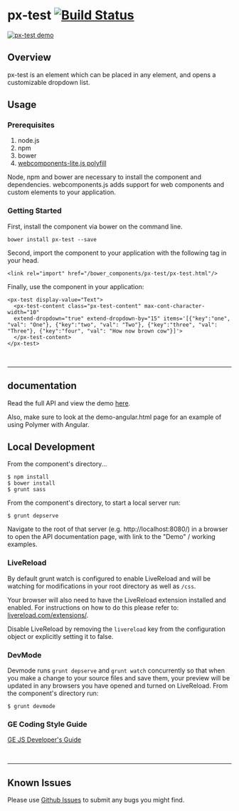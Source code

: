 # px-test [![Build Status](https://travis-ci.org/PredixDev/px-test.svg?branch=master)](https://travis-ci.org/PredixDev/px-test)

[![px-test demo](px-test.png?raw=true)](https://github.com/PredixDev/px-test)

## Overview

px-test is an element which can be placed in any element, and opens a customizable dropdown list.

## Usage

### Prerequisites
1. node.js
2. npm
3. bower
4. [webcomponents-lite.js polyfill](https://github.com/webcomponents/webcomponentsjs)

Node, npm and bower are necessary to install the component and dependencies. webcomponents.js adds support for web components and custom elements to your application.

### Getting Started

First, install the component via bower on the command line.

```
bower install px-test --save
```

Second, import the component to your application with the following tag in your head.

```
<link rel="import" href="/bower_components/px-test/px-test.html"/>
```

Finally, use the component in your application:

```
<px-test display-value="Text">
  <px-test-content class="px-test-content" max-cont-character-width="10"
  extend-dropdown="true" extend-dropdown-by="15" items='[{"key":"one", "val": "One"}, {"key":"two", "val": "Two"}, {"key":"three", "val": "Three"}, {"key":"four", "val": "How now brown cow"}]'>
  </px-test-content>
</px-test>
```

<br />
<hr />

## documentation

Read the full API and view the demo [here](https://predixdev.github.io/px-test).

Also, make sure to look at the demo-angular.html page for an example of using Polymer with Angular.

## Local Development

From the component's directory...

```
$ npm install
$ bower install
$ grunt sass
```

From the component's directory, to start a local server run:

```
$ grunt depserve
```

Navigate to the root of that server (e.g. http://localhost:8080/) in a browser to open the API documentation page, with link to the "Demo" / working examples.

### LiveReload

By default grunt watch is configured to enable LiveReload and will be watching for modifications in your root directory as well as `/css`.

Your browser will also need to have the LiveReload extension installed and enabled. For instructions on how to do this please refer to: [livereload.com/extensions/](http://livereload.com/extensions/).

Disable LiveReload by removing the `livereload` key from the configuration object or explicitly setting it to false.


### DevMode
Devmode runs `grunt depserve` and `grunt watch` concurrently so that when you make a change to your source files and save them, your preview will be updated in any browsers you have opened and turned on LiveReload.
From the component's directory run:

```
$ grunt devmode
```

### GE Coding Style Guide
[GE JS Developer's Guide](https://github.com/GeneralElectric/javascript)

<br />
<hr />

## Known Issues

Please use [Github Issues](https://github.com/PredixDev/px-test/issues) to submit any bugs you might find.
